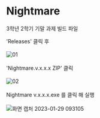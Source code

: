 # Nightmare
3학년 2학기 기말 과제 빌드 파일<br>

'Releases' 클릭 후<br><br>
![01](https://github.com/Arkru1204/Nightmare/assets/35932023/f77c5771-c197-461b-a518-aaa1e9ec91e0)
<br>
<br>
'Nightmare.v.x.x.x ZIP' 클릭<br><br>
![02](https://github.com/Arkru1204/Nightmare/assets/35932023/922e911e-cf05-4f61-b432-5e87357dc451)
<br>
<br>
Nightmare v.x.x.x.exe 를 클릭 해 실행<br><br>
![화면 캡처 2023-01-29 093105](https://user-images.githubusercontent.com/35932023/215297502-af0ae4fe-e390-4015-8a6f-5bfaf7f10de3.png)
